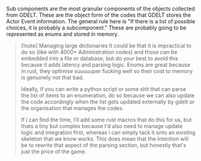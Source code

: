 Sub components are the most granular components of the objects collected from GDELT. These are the object form of the codes that GDELT stores the Actor Event information. The general rule here is "If there is a list of possible choices, it is probably a subcomponent." These are probably going to be represented as enums and stored in memory. 

> [!note] Managing large dictionaries
> It could be that it is impractical to do so (like with 4000+ Administration codes) and those _can_ be embedded into a file or database, but do your best to avoid this because it adds latency and parsing logic. Enums are great because in rust, they optimise suuuuuper fucking well so their cost to memory is genuinely not that bad.
> 
> Ideally, if you can write a python script or some shit that can parse the list of items to an enumeration, do so because we can also update the code accordingly when the list gets updated externally by gdelt or the organisation that manages the codes.
> 
> If i can find the time, I'll add some rust macros that do this for us, but thats a tiny but complex because I'd also need to manage update logic and integration first, whereas i can simply tack it onto an existing skeleton that we know works. This does mean that the intention will be to rewrite that aspect of the parsing section, but honestly that's just the price of the game. 

